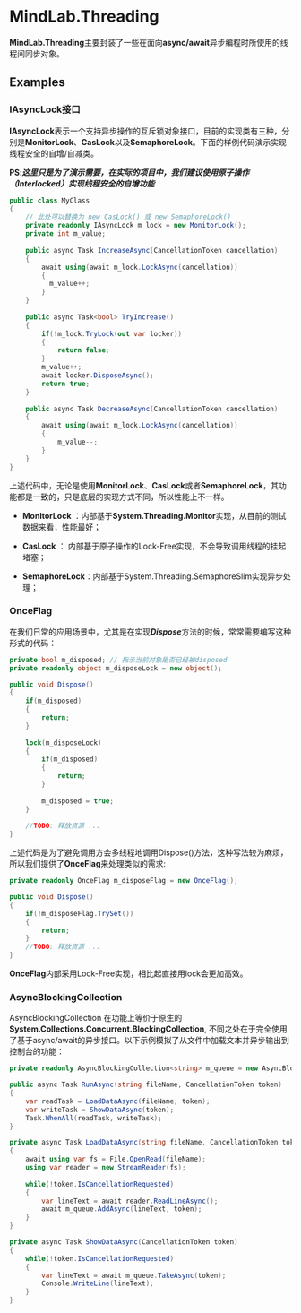 # MindLab.Threading

**MindLab.Threading**主要封装了一些在面向**async/await**异步编程时所使用的线程间同步对象。

## Examples

### IAsyncLock接口
**IAsyncLock**表示一个支持异步操作的互斥锁对象接口，目前的实现类有三种，分别是**MonitorLock**、**CasLock**以及**SemaphoreLock**。下面的样例代码演示实现线程安全的自增/自减类。

**PS**:***这里只是为了演示需要，在实际的项目中，我们建议使用原子操作（Interlocked）实现线程安全的自增功能***

```csharp
public class MyClass
{
    // 此处可以替换为 new CasLock() 或 new SemaphoreLock()
    private readonly IAsyncLock m_lock = new MonitorLock();
    private int m_value;    
    
    public async Task IncreaseAsync(CancellationToken cancellation)
    {
        await using(await m_lock.LockAsync(cancellation))
        {
          m_value++;
        }
    }
     
    public async Task<bool> TryIncrease()
    {
        if(!m_lock.TryLock(out var locker))
        {
            return false;
        }
        m_value++;
        await locker.DisposeAsync();
        return true;
    }
    
    public async Task DecreaseAsync(CancellationToken cancellation)
    {
        await using(await m_lock.LockAsync(cancellation))
        {
            m_value--;
        }
    }
}
```

上述代码中，无论是使用**MonitorLock**、**CasLock**或者**SemaphoreLock**，其功能都是一致的，只是底层的实现方式不同，所以性能上不一样。

+ **MonitorLock** ：内部基于**System.Threading.Monitor**实现，从目前的测试数据来看，性能最好；

+ **CasLock** ： 内部基于原子操作的Lock-Free实现，不会导致调用线程的挂起堵塞；

+ **SemaphoreLock**：内部基于System.Threading.SemaphoreSlim实现异步处理；

### OnceFlag
在我们日常的应用场景中，尤其是在实现***Dispose***方法的时候，常常需要编写这种形式的代码：

```csharp
private bool m_disposed; // 指示当前对象是否已经被disposed
private readonly object m_disposeLock = new object();

public void Dispose()
{
    if(m_disposed)
    {
        return;
    }
    
    lock(m_disposeLock)
    {
        if(m_disposed)
        {
            return;
        }
        
        m_disposed = true;
    }
    
    //TODO: 释放资源 ...
}
```

上述代码是为了避免调用方会多线程地调用Dispose()方法，这种写法较为麻烦，所以我们提供了**OnceFlag**来处理类似的需求:

```csharp
private readonly OnceFlag m_disposeFlag = new OnceFlag();

public void Dispose()
{
    if(!m_disposeFlag.TrySet())
    {
        return;
    }
    //TODO: 释放资源 ...
}
```

**OnceFlag**内部采用Lock-Free实现，相比起直接用lock会更加高效。

### AsyncBlockingCollection
AsyncBlockingCollection 在功能上等价于原生的 **System.Collections.Concurrent.BlockingCollection**, 不同之处在于完全使用了基于async/await的异步接口。以下示例模拟了从文件中加载文本并异步输出到控制台的功能：

```csharp
private readonly AsyncBlockingCollection<string> m_queue = new AsyncBlockingCollection<string>(capacity:128);

public async Task RunAsync(string fileName, CancellationToken token)
{
    var readTask = LoadDataAsync(fileName, token);
    var writeTask = ShowDataAsync(token);
    Task.WhenAll(readTask, writeTask);
}

private async Task LoadDataAsync(string fileName, CancellationToken token)
{
    await using var fs = File.OpenRead(fileName);
    using var reader = new StreamReader(fs);
    
    while(!token.IsCancellationRequested)
    {
        var lineText = await reader.ReadLineAsync();
        await m_queue.AddAsync(lineText, token);
    }
}

private async Task ShowDataAsync(CancellationToken token)
{
    while(!token.IsCancellationRequested)
    {
        var lineText = await m_queue.TakeAsync(token);
        Console.WriteLine(lineText);
    }
}

```
